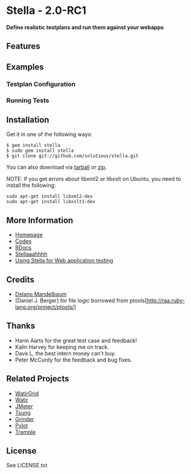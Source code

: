 # Stella - 2.0-RC1

**Define realistic testplans and run them against your webapps**

## Features

## Examples

### Testplan Configuration

### Running Tests

## Installation

Get it in one of the following ways:
     
    $ gem install stella
    $ sudo gem install stella
    $ git clone git://github.com/solutious/stella.git

You can also download via [tarball](http://github.com/solutious/stella/tarball/latest) or [zip](http://github.com/solutious/stella/zipball/latest). 

NOTE: If you get errors about libxml2 or libxslt on Ubuntu, you need to install the following:

    sudo apt-get install libxml2-dev
    sudo apt-get install libxslt1-dev


## More Information

* [Homepage](http://solutious.com/projects/stella)
* [Codes](http://github.com/solutious/stella)
* [RDocs](http://solutious.com/stella)
* [Stellaaahhhh](http://stellaaahhhh.com)
* [Using Stella for Web application testing](http://searchsoftwarequality.techtarget.com/tip/0,289483,sid92_gci1510488,00.html)


## Credits

* [Delano Mandelbaum](http://solutious.com)
* [Daniel J. Berger] for file logic borrowed from ptools[http://raa.ruby-lang.org/project/ptools/]


## Thanks 

* Harm Aarts for the great test case and feedback!
* Kalin Harvey for keeping me on track.
* Dave L, the best intern money can't buy. 
* Peter McCurdy for the feedback and bug fixes. 


## Related Projects

* [WatirGrid](http://github.com/90kts/watirgrid)
* [Watir](http://watir.com/)
* [JMeter](http://jakarta.apache.org/jmeter/)
* [Tsung](http://tsung.erlang-projects.org/)
* [Grinder](http://grinder.sourceforge.net/)
* [Pylot](http://www.pylot.org/)
* [Trample](http://github.com/jamesgolick/trample)

## License

See LICENSE.txt
